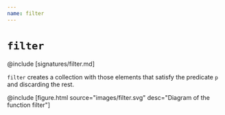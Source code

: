```yaml
---
name: filter
---
```


# `filter`

@include [signatures/filter.md]

`filter` creates a collection with those elements that satisfy the predicate `p` and discarding the rest.

@include [figure.html source="images/filter.svg" desc="Diagram of the function filter"]
